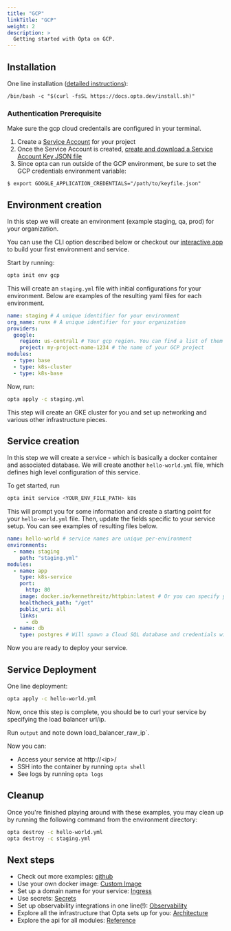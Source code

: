 ```yaml
---
title: "GCP"
linkTitle: "GCP"
weight: 2
description: >
  Getting started with Opta on GCP.
---
```


## Installation

One line installation ([detailed instructions](/installation)):

```
/bin/bash -c "$(curl -fsSL https://docs.opta.dev/install.sh)"
```

### Authentication Prerequisite
Make sure the gcp cloud credentails are configured in your terminal. 
1. Create a [Service Account](https://cloud.google.com/iam/docs/creating-managing-service-accounts#creating) for your project
2. Once the Service Account is created, [create and download a Service Account Key JSON file](https://cloud.google.com/iam/docs/creating-managing-service-account-keys)
3. Since opta can run outside of the GCP environment, be sure to set the GCP credentials environment variable:
```shell
$ export GOOGLE_APPLICATION_CREDENTIALS="/path/to/keyfile.json"
```

## Environment creation

In this step we will create an environment (example staging, qa, prod) for your organization.

You can use the CLI option described below or checkout our [interactive app](https://app.runx.dev/yaml-generator) to build your first environment and service.


Start by running:

```bash
opta init env gcp
```

This will create an `staging.yml` file with initial configurations for your environment. Below are examples of the resulting yaml files for each environment.

```yaml
name: staging # A unique identifier for your environment
org_name: runx # A unique identifier for your organization
providers:
  google:
    region: us-central1 # Your gcp region. You can find a list of them here: https://cloud.google.com/compute/docs/regions-zones
    project: my-project-name-1234 # the name of your GCP project
modules:
  - type: base
  - type: k8s-cluster
  - type: k8s-base
```

Now, run:

```bash
opta apply -c staging.yml
```

This step will create an GKE cluster for you and set up networking and various other infrastructure pieces.

## Service creation

In this step we will create a service - which is basically a docker container and associated database.
We will create another `hello-world.yml` file, which defines high level configuration of this service.

To get started, run

```bash
opta init service <YOUR_ENV_FILE_PATH> k8s
```

This will prompt you for some information and create a starting
point for your `hello-world.yml` file. Then, update the fields specific to your service setup. You can see examples of resulting files below.


```yaml
name: hello-world # service names are unique per-environment
environments:
  - name: staging
    path: "staging.yml"
modules:
  - name: app
    type: k8s-service
    port:
      http: 80
    image: docker.io/kennethreitz/httpbin:latest # Or you can specify your own
    healthcheck_path: "/get"
    public_uri: all
    links:
      - db
  - name: db
    type: postgres # Will spawn a Cloud SQL database and credentials will be passed via env vars
```

Now you are ready to deploy your service.

## Service Deployment

One line deployment:

```bash
opta apply -c hello-world.yml
```

Now, once this step is complete, you should be to curl your service by specifying the load balancer url/ip.

Run `output` and note down load_balancer_raw_ip`.

Now you can:

- Access your service at http://\<ip\>/
- SSH into the container by running `opta shell`
- See logs by running `opta logs`

## Cleanup

Once you're finished playing around with these examples, you may clean up by running the following command from the environment directory:

```bash
opta destroy -c hello-world.yml
opta destroy -c staging.yml
```

## Next steps

- Check out more examples: [github](https://github.com/run-x/opta/tree/main/examples)
- Use your own docker image: [Custom Image](/tutorials/custom_image)
- Set up a domain name for your service: [Ingress](/tutorials/ingress)
- Use secrets: [Secrets](/tutorials/secrets/)
- Set up observability integrations in one line(!): [Observability](/observability/)
- Explore all the infrastructure that Opta sets up for you: [Architecture](/architecture/gcp/)
- Explore the api for all modules: [Reference](/reference/google/)
